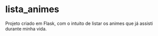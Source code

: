 # lista_animes
Projeto criado em Flask, com o intuito de listar os animes que já assisti durante minha vida.
